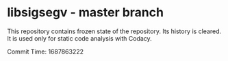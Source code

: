 # libsigsegv - master branch

This repository contains frozen state of the repository.
Its history is cleared. It is used only for static code
analysis with Codacy.

Commit Time: 1687863222
